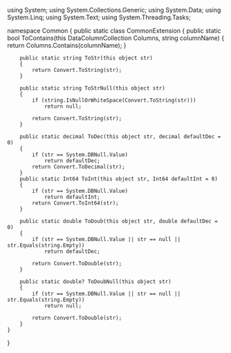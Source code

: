 using System;
using System.Collections.Generic;
using System.Data;
using System.Linq;
using System.Text;
using System.Threading.Tasks;

namespace Common
{
    public static class CommonExtension
    {
        public static bool ToContains(this DataColumnCollection Columns, string columnName)
        {
            return Columns.Contains(columnName);
        }

        public static string ToStr(this object str)
        {
            return Convert.ToString(str);
        }

        public static string ToStrNull(this object str)
        {
            if (string.IsNullOrWhiteSpace(Convert.ToString(str)))
                return null;

            return Convert.ToString(str);
        }

        public static decimal ToDec(this object str, decimal defaultDec = 0)
        {
            if (str == System.DBNull.Value)
                return defaultDec;
            return Convert.ToDecimal(str);
        }
        public static Int64 ToInt(this object str, Int64 defaultInt = 0)
        {
            if (str == System.DBNull.Value)
                return defaultInt;
            return Convert.ToInt64(str);
        }

        public static double ToDoub(this object str, double defaultDec = 0)
        {
            if (str == System.DBNull.Value || str == null || str.Equals(string.Empty))
                return defaultDec;

            return Convert.ToDouble(str);
        }

        public static double? ToDoubNull(this object str)
        {
            if (str == System.DBNull.Value || str == null || str.Equals(string.Empty))
                return null;

            return Convert.ToDouble(str);
        }
    }
}
